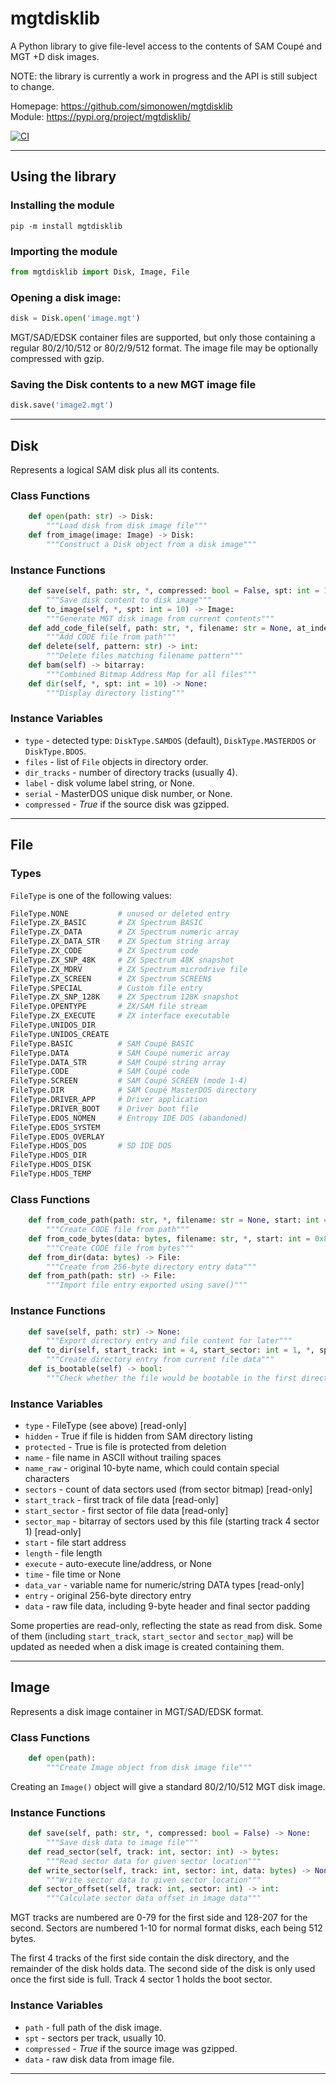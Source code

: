 # mgtdisklib

A Python library to give file-level access to the contents of SAM Coupé and MGT +D disk images.

NOTE: the library is currently a work in progress and the API is still subject to change.

Homepage: https://github.com/simonowen/mgtdisklib  
Module: https://pypi.org/project/mgtdisklib/

[![CI](https://github.com/simonowen/mgtdisklib/actions/workflows/main.yml/badge.svg)](https://github.com/simonowen/mgtdisklib/actions/workflows/main.yml)

----

## Using the library

### Installing the module

```
pip -m install mgtdisklib
```

### Importing the module

```python
from mgtdisklib import Disk, Image, File
```

### Opening a disk image:

```python
disk = Disk.open('image.mgt')
```

MGT/SAD/EDSK container files are supported, but only those containing a regular 80/2/10/512 or 80/2/9/512 format. The image file may be optionally compressed with gzip.

### Saving the Disk contents to a new MGT image file

```python
disk.save('image2.mgt')
```

----

## Disk

Represents a logical SAM disk plus all its contents.

### Class Functions

```python
    def open(path: str) -> Disk:
        """Load disk from disk image file"""
    def from_image(image: Image) -> Disk:
        """Construct a Disk object from a disk image"""
```

### Instance Functions

```python
    def save(self, path: str, *, compressed: bool = False, spt: int = 10) -> None:
        """Save disk content to disk image"""
    def to_image(self, *, spt: int = 10) -> Image:
        """Generate MGT disk image from current contents"""
    def add_code_file(self, path: str, *, filename: str = None, at_index: int = None) -> None:
        """Add CODE file from path"""
    def delete(self, pattern: str) -> int:
        """Delete files matching filename pattern"""
    def bam(self) -> bitarray:
        """Combined Bitmap Address Map for all files"""
    def dir(self, *, spt: int = 10) -> None:
        """Display directory listing"""
```

### Instance Variables

 - `type` - detected type: `DiskType.SAMDOS` (default), `DiskType.MASTERDOS` or `DiskType.BDOS`.
 - `files` - list of `File` objects in directory order.
 - `dir_tracks` - number of directory tracks (usually 4).
 - `label` - disk volume label string, or None.
 - `serial` - MasterDOS unique disk number, or None.
 - `compressed` - _True_ if the source disk was gzipped.

----

## File

### Types

`FileType` is one of the following values:

```python
FileType.NONE           # unused or deleted entry
FileType.ZX_BASIC       # ZX Spectrum BASIC
FileType.ZX_DATA        # ZX Spectrum numeric array
FileType.ZX_DATA_STR    # ZX Spectum string array
FileType.ZX_CODE        # ZX Spectrum code
FileType.ZX_SNP_48K     # ZX Spectrum 48K snapshot
FileType.ZX_MDRV        # ZX Spectrum microdrive file
FileType.ZX_SCREEN      # ZX Spectrum SCREEN$
FileType.SPECIAL        # Custom file entry
FileType.ZX_SNP_128K    # ZX Spectrum 128K snapshot
FileType.OPENTYPE       # ZX/SAM file stream
FileType.ZX_EXECUTE     # ZX interface executable
FileType.UNIDOS_DIR
FileType.UNIDOS_CREATE  
FileType.BASIC          # SAM Coupé BASIC
FileType.DATA           # SAM Coupé numeric array
FileType.DATA_STR       # SAM Coupé string array
FileType.CODE           # SAM Coupé code
FileType.SCREEN         # SAM Coupé SCREEN (mode 1-4)
FileType.DIR            # SAM Coupé MasterDOS directory
FileType.DRIVER_APP     # Driver application
FileType.DRIVER_BOOT    # Driver boot file
FileType.EDOS_NOMEN     # Entropy IDE DOS (abandoned)
FileType.EDOS_SYSTEM
FileType.EDOS_OVERLAY
FileType.HDOS_DOS       # SD IDE DOS
FileType.HDOS_DIR
FileType.HDOS_DISK
FileType.HDOS_TEMP
```

### Class Functions
```python
    def from_code_path(path: str, *, filename: str = None, start: int = 0x8000, execute: int = None) -> File:
        """Create CODE file from path"""
    def from_code_bytes(data: bytes, filename: str, *, start: int = 0x8000, execute: int = None) -> File:
        """Create CODE file from bytes"""
    def from_dir(data: bytes) -> File:
        """Create from 256-byte directory entry data"""
    def from_path(path: str) -> File:
        """Import file entry exported using save()"""
```

### Instance Functions
```python
    def save(self, path: str) -> None:
        """Export directory entry and file content for later"""
    def to_dir(self, start_track: int = 4, start_sector: int = 1, *, spt: int = 10) -> bytes:
        """Create directory entry from current file data"""
    def is_bootable(self) -> bool:
        """Check whether the file would be bootable in the first directory slot"""
```
### Instance Variables

- `type` - FileType (see above) [read-only]
- `hidden` - True if file is hidden from SAM directory listing
- `protected` - True is file is protected from deletion
- `name` - file name in ASCII without trailing spaces
- `name_raw` - original 10-byte name, which could contain special characters
- `sectors` - count of data sectors used (from sector bitmap) [read-only]
- `start_track` - first track of file data [read-only]
- `start_sector` - first sector of file data [read-only]
- `sector_map` - bitarray of sectors used by this file (starting track 4 sector 1) [read-only]
- `start` - file start address
- `length` - file length
- `execute` - auto-execute line/address, or None
- `time` - file time or None
- `data_var` - variable name for numeric/string DATA types [read-only]
- `entry` - original 256-byte directory entry
- `data` - raw file data, including 9-byte header and final sector padding

Some properties are read-only, reflecting the state as read from disk. Some of
them (including `start_track`, `start_sector` and `sector_map`) will be updated
as needed when a disk image is created containing them.

----

## Image

Represents a disk image container in MGT/SAD/EDSK format.

### Class Functions

```python
    def open(path):
        """Create Image object from disk image file"""
```

Creating an `Image()` object will give a standard 80/2/10/512 MGT disk image.

### Instance Functions

```python
    def save(self, path: str, *, compressed: bool = False) -> None:
        """Save disk data to image file"""
    def read_sector(self, track: int, sector: int) -> bytes:
        """Read sector data for given sector location"""
    def write_sector(self, track: int, sector: int, data: bytes) -> None:
        """Write sector data to given sector location"""
    def sector_offset(self, track: int, sector: int) -> int:
        """Calculate sector data offset in image data"""
```

MGT tracks are numbered are 0-79 for the first side and 128-207 for the second.
Sectors are numbered 1-10 for normal format disks, each being 512 bytes.

The first 4 tracks of the first side contain the disk directory, and the
remainder of the disk holds data. The second side of the disk is only used once
the first side is full. Track 4 sector 1 holds the boot sector.

### Instance Variables

- `path` - full path of the disk image.
- `spt` - sectors per track, usually 10.
- `compressed` - _True_ if the source image was gzipped.
- `data` - raw disk data from image file.

----
